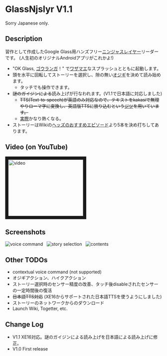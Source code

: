 GlassNjslyr V1.1
===========

Sorry Japanese only.

## Description

習作として作成したGoogle Glass用ハンズフリー[ニンジャスレイヤー](http://www10.atwiki.jp/njslyr/)リーダーです。
(人生初のオリジナルAndroidアプリがこれかよ!)

* "OK Glass, [ゴウランガ](http://www10.atwiki.jp/njslyr/pages/22.html)！" で[ワザマエ](http://www10.atwiki.jp/njslyr/pages/446.html#id_aaaf06ae)なスプラッシュとともに起動します。
* 頭を水平に回転してストーリーを選択し、隙の無い[オジギ](http://www10.atwiki.jp/njslyr/pages/16.html#id_06c87d19)を決めて読み始めます。
  * タッチでも操作できます。
* ~~謎のガイジンによる~~読み上げが行なわれます。(V1.1で日本語に対応しました)
  * ~~TTS(Text-to-speech)が英語のみ対応なので、テキストをkakasiで無理やりローマ字に変換し、英語版TTSに放り込むという[ジツ](http://www10.atwiki.jp/njslyr/pages/16.html#id_062c744f)を用いています。~~
  * [実際](http://www10.atwiki.jp/njslyr/pages/16.html#id_f5061126)かなり熱くなる。
* ストーリーはWikiの[ヘッズのおすすめエピソード](http://www10.atwiki.jp/njslyr/pages/23.html#id_cb0f3921)より5本を決め打ちしてあります。

## Video (on YouTube)

<a href="http://www.youtube.com/watch?feature=player_embedded&v=voAUlmiJwls
" target="_blank"><img src="http://img.youtube.com/vi/voAUlmiJwls/0.jpg" 
alt="video" width="240" height="180" border="10" /></a>

## Screenshots

![voice command](https://raw.github.com/tomoto/GlassNjslyr/master/img/Screenshot1.png) &nbsp;
![story selection](https://raw.github.com/tomoto/GlassNjslyr/master/img/Screenshot2.png) &nbsp;
![contents](https://raw.github.com/tomoto/GlassNjslyr/master/img/Screenshot3.png) &nbsp;

## Other TODOs
  * contextual voice command (not supported)
  * オジギアクション、ハイクアクション
  * ストーリー選択時のセンサー精度の改善、タッチ後disableされたセンサーの一定時間後の復活
  * ~~日本語TTS対応~~ (XE16からサポートされた日本語TTSを使うようにしました)
  * ストーリーのネットワークからのダウンロード
  * Launch Wiki, Togetter, etc.

## Change Log

* V1.1 XE16対応。謎のガイジンによる読み上げを日本語による読み上げに修正。
* V1.0 First release

